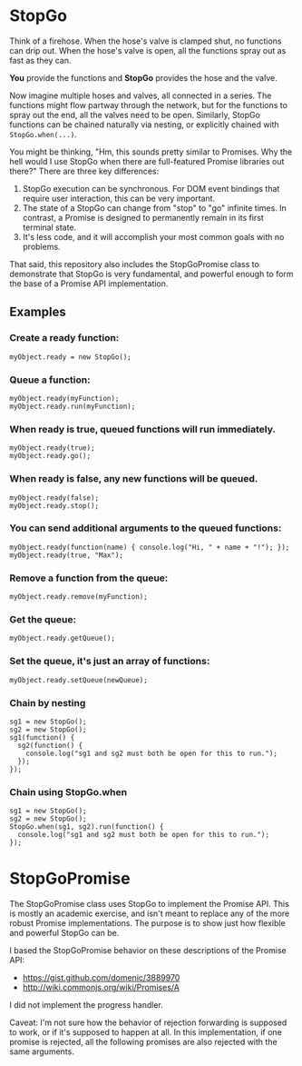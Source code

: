 # StopGo

Think of a firehose. When the hose's valve is clamped shut, no functions can
drip out. When the hose's valve is open, all the functions spray out as fast
as they can.

__You__ provide the functions and __StopGo__ provides the hose and the valve.

Now imagine multiple hoses and valves, all connected in a series. The 
functions might flow partway through the network, but for the functions to
spray out the end, all the valves need to be open. Similarly, StopGo
functions can be chained naturally via nesting, or explicitly chained with
`StopGo.when(...)`.

You might be thinking, "Hm, this sounds pretty similar to Promises. Why 
the hell would I use StopGo when there are full-featured Promise 
libraries out there?" There are three key differences:

1. StopGo execution can be synchronous. For DOM event bindings that require user interaction, this can be very important.
2. The state of a StopGo can change from "stop" to "go" infinite times. In contrast, a Promise is designed to permanently remain in its first terminal state.
3. It's less code, and it will accomplish your most common goals with no problems.

That said, this repository also includes the StopGoPromise class to 
demonstrate that StopGo is very fundamental, and powerful enough 
to form the base of a Promise API implementation.


## Examples

### Create a ready function:

    myObject.ready = new StopGo();

### Queue a function:

    myObject.ready(myFunction);
    myObject.ready.run(myFunction);

### When ready is true, queued functions will run immediately.

    myObject.ready(true);
    myObject.ready.go();

### When ready is false, any new functions will be queued.

    myObject.ready(false);
    myObject.ready.stop();

### You can send additional arguments to the queued functions:

    myObject.ready(function(name) { console.log("Hi, " + name + "!"); });
    myObject.ready(true, "Max");

### Remove a function from the queue:

    myObject.ready.remove(myFunction);

### Get the queue:

    myObject.ready.getQueue();

### Set the queue, it's just an array of functions:

    myObject.ready.setQueue(newQueue);

### Chain by nesting

    sg1 = new StopGo();
    sg2 = new StopGo();
    sg1(function() {
      sg2(function() {
        console.log("sg1 and sg2 must both be open for this to run.");
      });
    });

### Chain using StopGo.when

    sg1 = new StopGo();
    sg2 = new StopGo();
    StopGo.when(sg1, sg2).run(function() {
      console.log("sg1 and sg2 must both be open for this to run.");
    });


# StopGoPromise

The StopGoPromise class uses StopGo to implement the Promise API. This 
is mostly an academic exercise, and isn't meant to replace any of the more 
robust Promise implementations. The purpose is to show just how flexible 
and powerful StopGo can be.

I based the StopGoPromise behavior on these descriptions of the Promise API:

- https://gist.github.com/domenic/3889970
- http://wiki.commonjs.org/wiki/Promises/A

I did not implement the progress handler.

Caveat: I'm not sure how the behavior of rejection forwarding is 
supposed to work, or if it's supposed to happen at all. In this 
implementation, if one promise is rejected, all the following promises 
are also rejected with the same arguments.
